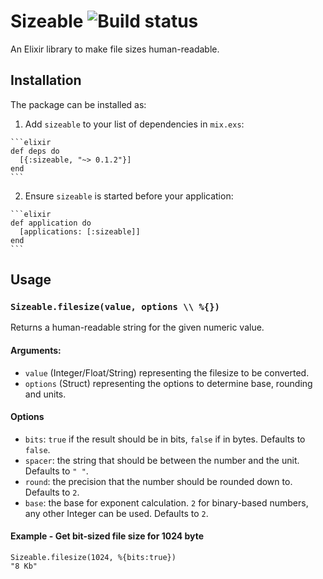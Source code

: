 # Sizeable ![Build status](https://travis-ci.org/arvidkahl/sizeable.svg)

An Elixir library to make file sizes human-readable.

## Installation

The package can be installed as:

  1. Add `sizeable` to your list of dependencies in `mix.exs`:

    ```elixir
    def deps do
      [{:sizeable, "~> 0.1.2"}]
    end
    ```

  2. Ensure `sizeable` is started before your application:

    ```elixir
    def application do
      [applications: [:sizeable]]
    end
    ```

## Usage

### `Sizeable.filesize(value, options \\ %{})`

Returns a human-readable string for the given numeric value.

#### Arguments:

- `value` (Integer/Float/String) representing the filesize to be converted.
- `options` (Struct) representing the options to determine base, rounding and units.

#### Options

- `bits`: `true` if the result should be in bits, `false` if in bytes. Defaults to `false`.
- `spacer`: the string that should be between the number and the unit. Defaults to `" "`.
- `round`: the precision that the number should be rounded down to. Defaults to `2`.
- `base`: the base for exponent calculation. `2` for binary-based numbers, any other Integer can be used. Defaults to `2`.

#### Example - Get bit-sized file size for 1024 byte

    Sizeable.filesize(1024, %{bits:true})
    "8 Kb"
